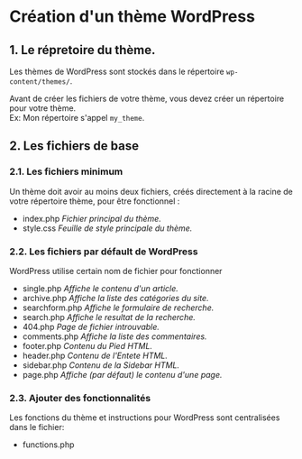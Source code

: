 # Création d'un thème WordPress

## 1. Le répretoire du thème.

Les thèmes de WordPress sont stockés dans le répertoire `wp-content/themes/`.

Avant de créer les fichiers de votre thème, vous devez créer un répertoire pour votre thème.  
Ex: Mon répertoire s'appel `my_theme`.

## 2. Les fichiers de base

### 2.1. Les fichiers minimum

Un thème doit avoir au moins deux fichiers, créés directement à la racine de votre répertoire thème, pour être fonctionnel :
- index.php _Fichier principal du thème._
- style.css _Feuille de style principale du thème._

### 2.2. Les fichiers par défault de WordPress

WordPress utilise certain nom de fichier pour fonctionner

- single.php _Affiche le contenu d'un article._
- archive.php _Affiche la liste des catégories du site._
- searchform.php _Affiche le formulaire de recherche._
- search.php _Affiche le resultat de la recherche._
- 404.php _Page de fichier introuvable._
- comments.php _Affiche la liste des commentaires._
- footer.php _Contenu du Pied HTML._
- header.php _Contenu de l'Entete HTML._
- sidebar.php _Contenu de la Sidebar HTML._
- page.php _Affiche (par défaut) le contenu d'une page._

### 2.3. Ajouter des fonctionnalités

Les fonctions du thème et instructions pour WordPress sont centralisées dans le fichier:
- functions.php

